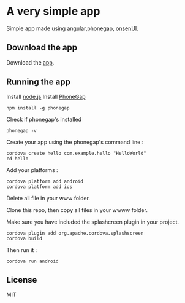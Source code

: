 # A very simple app

Simple app made using angular,phonegap, [onsenUI](http://onsenui.io/).

## Download the app

Download the [app](https://build.phonegap.com/apps/791155/share).

## Running the app

Install [node.js](http://nodejs.org/)
Install [PhoneGap](http://phonegap.com/install/)

	npm install -g phonegap

Check if phonegap's installed

	phonegap -v

Create your app using the phonegap's command line :

	cordova create hello com.example.hello "HelloWorld"
	cd hello

Add your platforms :

	cordova platform add android
	cordova platform add ios
	
Delete all file in your www folder.

Clone this repo, then copy all files in your wwww folder.

Make sure you have included the splashcreen plugin in your project.

	cordova plugin add org.apache.cordova.splashscreen
	cordova build

Then run it : 

	cordova run android

## License
MIT
